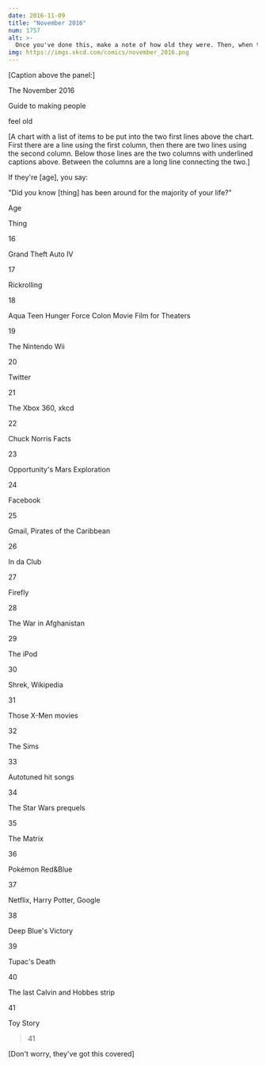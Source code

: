 ```yaml
---
date: 2016-11-09
title: "November 2016"
num: 1757
alt: >-
  Once you've done this, make a note of how old they were. Then, when their age reaches double that, show them this chart again.
img: https://imgs.xkcd.com/comics/november_2016.png
---
```

[Caption above the panel:]

The November 2016

Guide to making people

feel old



[A chart with a list of items to be put into the two first lines above the chart. First there are a line using the first column, then there are two lines using the second column. Below those lines are the two columns with underlined captions above. Between the columns are a long line connecting the two.]

If they're [age], you say:

"Did you know [thing] has been around for the majority of your life?"

Age

Thing

16

Grand Theft Auto IV

17

Rickrolling

18

Aqua Teen Hunger Force
Colon Movie Film for Theaters

19

The Nintendo Wii

20

Twitter

21

The Xbox 360, xkcd

22

Chuck Norris Facts

23

Opportunity's Mars Exploration

24

Facebook

25

Gmail, Pirates of the Caribbean

26

In da Club

27

Firefly

28

The War in Afghanistan

29

The iPod

30

Shrek, Wikipedia

31

Those X-Men movies

32

The Sims

33

Autotuned hit songs

34

The Star Wars prequels

35

The Matrix

36

Pokémon Red&Blue

37

Netflix, Harry Potter, Google

38

Deep Blue's Victory

39

Tupac's Death

40

The last Calvin and Hobbes strip

41

Toy Story

>41

[Don't worry, they've got this covered]